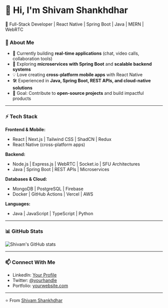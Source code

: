 # 👋 Hi, I'm Shivam Shankhdhar  

🚀 Full-Stack Developer | React Native | Spring Boot | Java | MERN | WebRTC  

### 🌟 About Me
- 🔭 Currently building **real-time applications** (chat, video calls, collaboration tools)  
- 🌱 Exploring **microservices with Spring Boot** and **scalable backend systems**  
- 💡 Love creating **cross-platform mobile apps** with React Native  
- 🛠 Experienced in **Java, Spring Boot, REST APIs, and cloud-native solutions**  
- 🎯 Goal: Contribute to **open-source projects** and build impactful products  

---

### ⚡ Tech Stack

**Frontend & Mobile:**  
- React | Next.js | Tailwind CSS | ShadCN | Redux  
- React Native (cross-platform apps)  

**Backend:**  
- Node.js | Express.js | WebRTC | Socket.io | SFU Architectures  
- Java | Spring Boot | REST APIs | Microservices  

**Databases & Cloud:**  
- MongoDB | PostgreSQL | Firebase  
- Docker | GitHub Actions | Vercel | AWS  

**Languages:**  
- Java | JavaScript | TypeScript | Python  

---

### 📊 GitHub Stats
![Shivam's GitHub stats](https://github-readme-stats.vercel.app/api?username=shivamShankhdhar&show_icons=true&theme=radical)  

---

### 📫 Connect With Me
- LinkedIn: [Your Profile](https://linkedin.com/in/your-link)  
- Twitter: [@yourhandle](https://twitter.com/yourhandle)  
- Portfolio: [yourwebsite.com](https://yourwebsite.com)  

---

⭐️ From [Shivam Shankhdhar](https://github.com/shivamShankhdhar)
